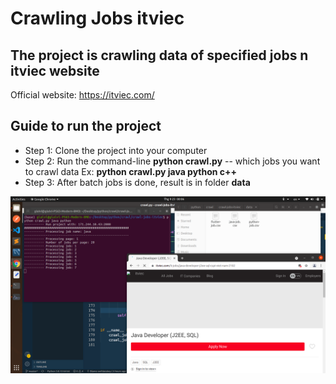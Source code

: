 # Crawling Jobs itviec

## The project is crawling data of specified jobs n itviec website
Official website: https://itviec.com/

## Guide to run the project
* Step 1: Clone the project into your computer
* Step 2: Run the command-line <b>python crawl.py</b> -- which jobs you want to crawl data Ex: <b>python crawl.py java python c++</b>
* Step 3: After batch jobs is done, result is in folder <b>data</b>

<img src='https://github.com/owfdataboy/crawl-jobs-itviec/blob/master/Screenshot%20from%202021-09-23%2000-06-53.png?raw=true' alt='result in there'></img>
